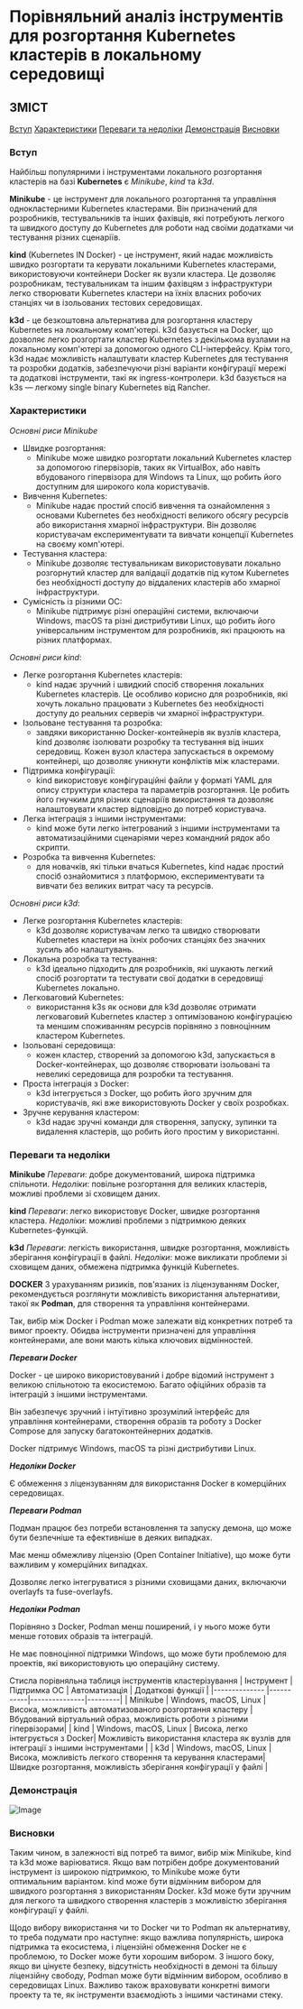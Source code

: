# Порівняльний аналіз інструментів для розгортання Kubernetes кластерів в локальному середовищі

## ЗМІСТ


  [Вступ](#вступ)
  [Характеристики](#характеристики)
  [Переваги та недоліки](#переваги-та-недоліки)
  [Демонстрація](#демонстрація)
  [Висновки](#висновки)



### Вступ
Найбільш популярними і інструментами локального розгортання кластерів на базі **Kubernetes** є *Minikube*, *kind* та *k3d*.

**Minikube** - це інструмент для локального розгортання та управління однокластерними Kubernetes кластерами. Він призначений для розробників, тестувальників та інших фахівців, які потребують легкого та швидкого доступу до Kubernetes для роботи над своїми додатками чи тестування різних сценаріїв.

**kind** (Kubernetes IN Docker) - це інструмент, який надає можливість швидко розгортати та керувати локальними Kubernetes кластерами, використовуючи контейнери Docker як вузли кластера. Це дозволяє розробникам, тестувальникам та іншим фахівцям з інфраструктури легко створювати Kubernetes кластери на їхніх власних робочих станціях чи в ізольованих тестових середовищах.

**k3d** - це безкоштовна альтернатива для розгортання кластеру Kubernetes на локальному комп'ютері. k3d базується на Docker, що дозволяє легко розгортати кластер Kubernetes з декількома вузлами на локальному комп'ютері за допомогою одного CLI-інтерфейсу. Крім того, k3d надає можливість налаштувати кластер Kubernetes для тестування та розробки додатків, забезпечуючи різні варіанти конфігурації мережі та додаткові інструменти, такі як ingress-контролери. k3d базується на k3s — легкому single binary Kubernetes від Rancher.

### Характеристики
*Основні риси Minikube*
- Швидке розгортання:
    - Minikube може швидко розгортати локальний Kubernetes кластер за допомогою гіпервізорів, таких як VirtualBox, або навіть вбудованого гіпервізора для Windows та Linux, що робить його доступним для широкого кола користувачів.
- Вивчення Kubernetes:
    - Minikube надає простий спосіб вивчення та ознайомлення з основами Kubernetes без необхідності великого обсягу ресурсів або використання хмарної інфраструктури. Він дозволяє користувачам експериментувати та вивчати концепції Kubernetes на своєму комп'ютері.
- Тестування кластера:
    - Minikube дозволяє тестувальникам використовувати локально розгорнутий кластер для валідації додатків під кутом Kubernetes без необхідності доступу до віддалених кластерів або хмарної інфраструктури.
- Сумісність із різними ОС:
    - Minikube підтримує різні операційні системи, включаючи Windows, macOS та різні дистрибутиви Linux, що робить його універсальним інструментом для розробників, які працюють на різних платформах.

*Основні риси kind*:

- Легке розгортання Kubernetes кластерів:
    - kind надає зручний і швидкий спосіб створення локальних Kubernetes кластерів. Це особливо корисно для розробників, які хочуть локально працювати з Kubernetes без необхідності доступу до реальних серверів чи хмарної інфраструктури.
- Ізольоване тестування та розробка:
    - завдяки використанню Docker-контейнерів як вузлів кластера, kind дозволяє ізолювати розробку та тестування від інших середовищ. Кожен вузол кластера запускається в окремому контейнері, що дозволяє уникнути конфліктів між кластерами.
- Підтримка конфігурації:
    - kind використовує конфігураційні файли у форматі YAML для опису структури кластера та параметрів розгортання. Це робить його гнучким для різних сценаріїв використання та дозволяє налаштовувати кластер відповідно до потреб користувача.
- Легка інтеграція з іншими інструментами:
    - kind може бути легко інтегрований з іншими інструментами та автоматизаційними сценаріями через командний рядок або скрипти.
- Розробка та вивчення Kubernetes:
    - для новачків, які тільки вчаться Kubernetes, kind надає простий спосіб ознайомитися з платформою, експериментувати та вивчати без великих витрат часу та ресурсів.

*Основні риси k3d*:

- Легке розгортання Kubernetes кластерів:
    - k3d дозволяє користувачам легко та швидко створювати Kubernetes кластери на їхніх робочих станціях без значних зусиль або налаштувань.
 - Локальна розробка та тестування:
    - k3d ідеально підходить для розробників, які шукають легкий спосіб розгортати та тестувати свої додатки в середовищі Kubernetes локально.
- Легковаговий Kubernetes:
    - використання k3s як основи для k3d дозволяє отримати легковаговий Kubernetes кластер з оптимізованою конфігурацією та меншим споживанням ресурсів порівняно з повноцінним кластером Kubernetes.
- Ізольовані середовища:
    - кожен кластер, створений за допомогою k3d, запускається в Docker-контейнерах, що дозволяє створювати ізольовані та невеликі середовища для розробки та тестування.
 - Проста інтеграція з Docker:
    - k3d інтегрується з Docker, що робить його зручним для користувачів, які вже використовують Docker у своїх розробках.
- Зручне керування кластером:
    - k3d надає зручні команди для створення, запуску, зупинки та видалення кластерів, що робить його простим у використанні.

### Переваги та недоліки
**Minikube**
*Переваги*: добре документований, широка підтримка спільноти.
*Недоліки*: повільне розгортання для великих кластерів, можливі проблеми зі сховищем даних.

**kind**
*Переваги*: легко використовує Docker, швидке розгортання кластера.
*Недоліки*: можливі проблеми з підтримкою деяких Kubernetes-функцій.

**k3d**
*Переваги*: легкість використання, швидке розгортання, можливість зберігання конфігурації в файлі.
*Недоліки*: може викликати проблеми зі сховищем даних, обмежена підтримка функцій Kubernetes.

**DOCKER**
З урахуванням ризиків, пов'язаних із ліцензуванням Docker, рекомендується розглянути можливість використання альтернативи, такої як **Podman**, для створення та управління контейнерами.

Так, вибір між Docker і Podman може залежати від конкретних потреб та вимог проекту. Обидва інструменти призначені для управління контейнерами, але вони мають кілька ключових відмінностей.

***Переваги Docker***

Docker - це широко використовуваний і добре відомий інструмент з великою спільнотою та екосистемою. Багато офіційних образів та інтеграцій з іншими інструментами.

Він забезпечує зручний і інтуїтивно зрозумілий інтерфейс для управління контейнерами, створення образів та роботу з Docker Compose для запуску багатоконтейнерних додатків.

Docker підтримує Windows, macOS та різні дистрибутиви Linux.

***Недоліки Docker***

Є обмеження з ліцензуванням для використання Docker в комерційних середовищах.

***Переваги Podman***

Подман працює без потреби встановлення та запуску демона, що може бути безпечніше та ефективніше в деяких випадках.

Має менш обмежливу ліцензію (Open Container Initiative), що може бути важливим у комерційних випадках.

Дозволяє легко інтегруватися з різними сховищами даних, включаючи overlayfs та fuse-overlayfs.

***Недоліки Podman***

Порівняно з Docker, Podman менш поширений, і у нього може бути менше готових образів та інтеграцій.

Не має повноцінної підтримки Windows, що може бути проблемою для проектів, які використовують цю операційну систему.

Стисла порівняльна таблиця інструментів кластерізування
| Інструмент | Підтримка ОС | Автоматизація | Додаткові функції |
|-------------- |-----------|---------------|---------|
| Minikube | Windows, macOS, Linux | Висока, можливість автоматизованого розгортання кластеру | Вбудований віртуальний образ, можливість роботи з різними гіпервізорами|
| kind | Windows, macOS, Linux | Висока, легко інтегрується з Docker| Можливість використання кластера як вузлів для інтеграції з іншими інструментами |
| k3d | Windows, macOS, Linux | Висока, можливість легкого створення та керування кластерами| Швидке розгортання, можливість зберігання конфігурації у файлі |

### Демонстрація
![Image](.data/demo1.gif)

### Висновки

Таким чином, в залежності від потреб та вимог, вибір між Minikube, kind та k3d може варіюватися. Якщо вам потрібен добре документований інструмент із широкою підтримкою, то Minikube може бути оптимальним варіантом. kind може бути відмінним вибором для швидкого розгортання з використанням Docker. k3d може бути зручним для легкого та швидкого створення кластерів з можливістю зберігання конфігурації у файлі.

Щодо вибору використання чи то Docker чи то Podman як альтернативу, то треба подумати про наступне: якщо важлива популярність, широка підтримка та екосистема, і ліцензійні обмеження Docker не є проблемою, то Docker може бути хорошим вибором. З іншого боку, якщо ви цінуєте безпеку, відсутність необхідності в демоні та більшу ліцензійну свободу, Podman може бути відмінним вибором, особливо в середовищах Linux. Важливо також враховувати конкретні вимоги проекту та те, як інструменти взаємодіють з іншими частинами стеку.
